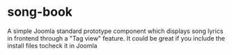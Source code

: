 # song-book
A simple Joomla standard prototype component which displays song lyrics in frontend through a "Tag view" feature. 
It could be great if you include the install files tocheck it in Joomla
